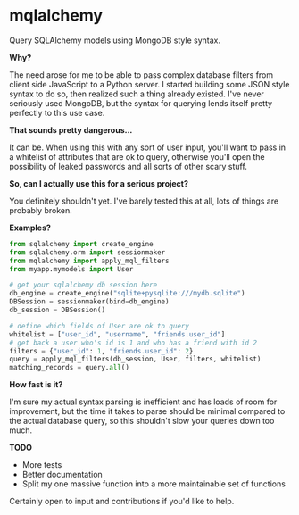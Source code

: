 # mqlalchemy

Query SQLAlchemy models using MongoDB style syntax.


**Why?**

The need arose for me to be able to pass complex database filters from client side JavaScript to a Python server. I started building some JSON style syntax to do so, then realized such a thing already existed. I've never seriously used MongoDB, but the syntax for querying lends itself pretty perfectly to this use case.


**That sounds pretty dangerous...**

It can be. When using this with any sort of user input, you'll want to pass in a whitelist of attributes that are ok to query, otherwise you'll open the possibility of leaked passwords and all sorts of other scary stuff.


**So, can I actually use this for a serious project?**

You definitely shouldn't yet. I've barely tested this at all, lots of things are probably broken.


**Examples?**
```python
from sqlalchemy import create_engine
from sqlalchemy.orm import sessionmaker
from mqlalchemy import apply_mql_filters
from myapp.mymodels import User

# get your sqlalchemy db session here
db_engine = create_engine("sqlite+pysqlite:///mydb.sqlite")
DBSession = sessionmaker(bind=db_engine)
db_session = DBSession()

# define which fields of User are ok to query
whitelist = ["user_id", "username", "friends.user_id"]
# get back a user who's id is 1 and who has a friend with id 2
filters = {"user_id": 1, "friends.user_id": 2}
query = apply_mql_filters(db_session, User, filters, whitelist)
matching_records = query.all()
```

**How fast is it?**

I'm sure my actual syntax parsing is inefficient and has loads of room for improvement, but the time it takes to parse should be minimal compared to the actual database query, so this shouldn't slow your queries down too much.


**TODO**
* More tests
* Better documentation
* Split my one massive function into a more maintainable set of functions

Certainly open to input and contributions if you'd like to help.
